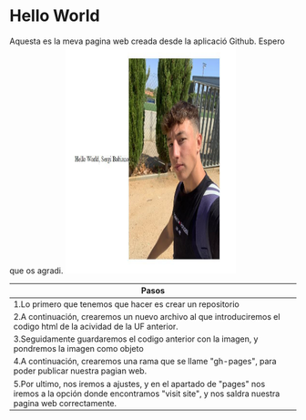 # __Hello World__
Aquesta es la meva pagina web creada desde la aplicació Github. Espero que os agradi.
<img src="foto1.jpeg" width="300" height="400" alt="imagen">

| Pasos                                                                                                                                                              |
| ------------------------------------------------------------------------------------------------------------------------------------------------------------------ |
|1.Lo primero que tenemos que hacer es crear un repositorio                                                                                                          |
|2.A continuación, crearemos un nuevo archivo al que introduciremos el codigo html de la acividad de la UF anterior.                                                 |
|3.Seguidamente guardaremos el codigo anterior con la imagen, y pondremos la imagen como objeto                                                                      |
|4.A continuación, crearemos una rama que se llame "gh-pages", para poder publicar nuestra pagian web.                                                               |
|5.Por ultimo, nos iremos a ajustes, y en el apartado de "pages" nos iremos a la opción donde encontramos "visit site", y nos saldra nuestra pagina web correctamente.|
    
            
